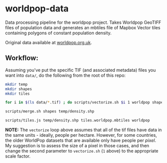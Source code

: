 # worldpop-data

Data processing pipeline for the worldpop project.  Takes Worldpop GeoTIFF
files of population data and generates an mbtiles file of Mapbox Vector tiles
containing polygons of constant population density.

Original data available at [worldpop.org.uk](http://www.worldpop.org.uk/).

## Workflow:

Assuming you've put the specific TIF (and associated metadata) files you want
into `data/`, do the following from the root of this repo:

```bash
mkdir temp
mkdir shapes
mkdir tiles

for i in $(ls data/*.tif) ; do scripts/vectorize.sh $i 1 worldpop shapes ; done

scripts/merge.sh shapes temp/density.shp

scripts/tiles.js temp/density.shp tiles.worldpop.mbtiles worldpop
```

**NOTE:** The `vectorize` loop above assumes that all of the tif files have
data in the same units - ideally, people per hectare.  However, for some
countries, the older WorldPop datasets that are available only have people per
*pixel*.  My suggestion is to assess the size of a pixel in those cases, and
then change the second parameter to `vectorize.sh` (`1` above) to the
appropriate scale factor.
